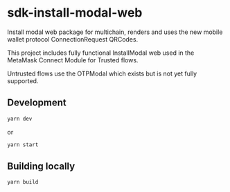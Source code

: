 # sdk-install-modal-web

Install modal web package for multichain, renders and uses the new mobile wallet protocol ConnectionRequest QRCodes.

This project includes fully functional InstallModal web used in the MetaMask Connect Module for Trusted flows.

Untrusted flows use the OTPModal which exists but is not yet fully supported.

## Development

```bash
yarn dev
```

or

```bash
yarn start
```

## Building locally

```bash
yarn build
```

